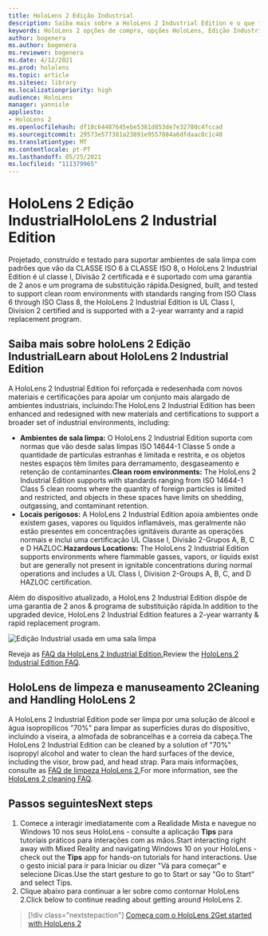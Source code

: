 ```yaml
---
title: HoloLens 2 Edição Industrial
description: Saiba mais sobre a HoloLens 2 Industrial Edition e o que fazer depois de obter um dos seus.
keywords: HoloLens 2 opções de compra, opções HoloLens, Edição Industrial
author: bogenera
ms.author: bogenera
ms.reviewer: bogenera
ms.date: 4/12/2021
ms.prod: hololens
ms.topic: article
ms.sitesec: library
ms.localizationpriority: high
audience: HoloLens
manager: yannisle
appliesto:
- HoloLens 2
ms.openlocfilehash: df18c64487645ebe5381d853de7e32780c4fccad
ms.sourcegitcommit: 29573e577381a23891e9557884a6dfdaac0c1c48
ms.translationtype: MT
ms.contentlocale: pt-PT
ms.lasthandoff: 05/25/2021
ms.locfileid: "111379965"
---
```

# <a name="hololens-2-industrial-edition"></a><span data-ttu-id="1cb14-104">HoloLens 2 Edição Industrial</span><span class="sxs-lookup"><span data-stu-id="1cb14-104">HoloLens 2 Industrial Edition</span></span>

<span data-ttu-id="1cb14-105">Projetado, construído e testado para suportar ambientes de sala limpa com padrões que vão da CLASSE ISO 6 à CLASSE ISO 8, o HoloLens 2 Industrial Edition é ul classe I, Divisão 2 certificada e é suportado com uma garantia de 2 anos e um programa de substituição rápida.</span><span class="sxs-lookup"><span data-stu-id="1cb14-105">Designed, built, and tested to support clean room environments with standards ranging from ISO Class 6 through ISO Class 8, the HoloLens 2 Industrial Edition is UL Class I, Division 2 certified and is supported with a 2-year warranty and a rapid replacement program.</span></span>

## <a name="learn-about-hololens-2-industrial-edition"></a><span data-ttu-id="1cb14-106">Saiba mais sobre holoLens 2 Edição Industrial</span><span class="sxs-lookup"><span data-stu-id="1cb14-106">Learn about HoloLens 2 Industrial Edition</span></span>

<span data-ttu-id="1cb14-107">A HoloLens 2 Industrial Edition foi reforçada e redesenhada com novos materiais e certificações para apoiar um conjunto mais alargado de ambientes industriais, incluindo:</span><span class="sxs-lookup"><span data-stu-id="1cb14-107">The HoloLens 2 Industrial Edition has been enhanced and redesigned with new materials and certifications to support a broader set of industrial environments, including:</span></span>

- <span data-ttu-id="1cb14-108">**Ambientes de sala limpa:** O HoloLens 2 Industrial Edition suporta com normas que vão desde salas limpas ISO 14644-1 Classe 5 onde a quantidade de partículas estranhas é limitada e restrita, e os objetos nestes espaços têm limites para derramamento, desgaseamento e retenção de contaminantes.</span><span class="sxs-lookup"><span data-stu-id="1cb14-108">**Clean room environments:** The HoloLens 2 Industrial Edition supports with standards ranging from ISO 14644-1 Class 5 clean rooms where the quantity of foreign particles is limited and restricted, and objects in these spaces have limits on shedding, outgassing, and contaminant retention.</span></span>
- <span data-ttu-id="1cb14-109">**Locais perigosos:** A HoloLens 2 Industrial Edition apoia ambientes onde existem gases, vapores ou líquidos inflamáveis, mas geralmente não estão presentes em concentrações ignitáveis durante as operações normais e inclui uma certificação UL Classe I, Divisão 2-Grupos A, B, C e D HAZLOC.</span><span class="sxs-lookup"><span data-stu-id="1cb14-109">**Hazardous Locations:** The HoloLens 2 Industrial Edition supports environments where flammable gasses, vapors, or liquids exist but are generally not present in ignitable concentrations during normal operations and includes a UL Class I, Division 2-Groups A, B, C, and D HAZLOC certification.</span></span>

<span data-ttu-id="1cb14-110">Além do dispositivo atualizado, a HoloLens 2 Industrial Edition dispõe de uma garantia de 2 anos & programa de substituição rápida.</span><span class="sxs-lookup"><span data-stu-id="1cb14-110">In addition to the upgraded device, HoloLens 2 Industrial Edition features a 2-year warranty & rapid replacement program.</span></span>

![Edição Industrial usada em uma sala limpa](./images/ie-small-pic.png)

<span data-ttu-id="1cb14-112">Reveja as [FAQ da HoloLens 2 Industrial Edition.](hololens2-industrial-edition-faq.md)</span><span class="sxs-lookup"><span data-stu-id="1cb14-112">Review the [HoloLens 2 Industrial Edition FAQ](hololens2-industrial-edition-faq.md).</span></span>

## <a name="cleaning-and-handling-hololens-2"></a><span data-ttu-id="1cb14-113">HoloLens de limpeza e manuseamento 2</span><span class="sxs-lookup"><span data-stu-id="1cb14-113">Cleaning and Handling HoloLens 2</span></span>

<span data-ttu-id="1cb14-114">A HoloLens 2 Industrial Edition pode ser limpa por uma solução de álcool e água isopropílicos "70%" para limpar as superfícies duras do dispositivo, incluindo a viseira, a almofada de sobrancelhas e a correia da cabeça.</span><span class="sxs-lookup"><span data-stu-id="1cb14-114">The HoloLens 2 Industrial Edition can be cleaned by a solution of "70%" isopropyl alcohol and water to clean the hard surfaces of the device, including the visor, brow pad, and head strap.</span></span> <span data-ttu-id="1cb14-115">Para mais informações, consulte as [FAQ de limpeza HoloLens 2.](https://docs.microsoft.com/hololens/hololens2-maintenance)</span><span class="sxs-lookup"><span data-stu-id="1cb14-115">For more information, see the [HoloLens 2 cleaning FAQ](https://docs.microsoft.com/hololens/hololens2-maintenance).</span></span>

## <a name="next-steps"></a><span data-ttu-id="1cb14-116">Passos seguintes</span><span class="sxs-lookup"><span data-stu-id="1cb14-116">Next steps</span></span>

1. <span data-ttu-id="1cb14-117">Comece a interagir imediatamente com a Realidade Mista e navegue no Windows 10 nos seus HoloLens - consulte a aplicação **Tips** para tutoriais práticos para interações com as mãos.</span><span class="sxs-lookup"><span data-stu-id="1cb14-117">Start interacting right away with Mixed Reality and navigating Windows 10 on your HoloLens - check out the **Tips** app for hands-on tutorials for hand interactions.</span></span> <span data-ttu-id="1cb14-118">Use o gesto inicial para ir para Iniciar ou dizer "Vá para começar" e selecione Dicas.</span><span class="sxs-lookup"><span data-stu-id="1cb14-118">Use the start gesture to go to Start or say "Go to Start" and select Tips.</span></span>
1. <span data-ttu-id="1cb14-119">Clique abaixo para continuar a ler sobre como contornar HoloLens 2.</span><span class="sxs-lookup"><span data-stu-id="1cb14-119">Click below to continue reading about getting around HoloLens 2.</span></span>

> [!div class="nextstepaction"]
> [<span data-ttu-id="1cb14-120">Começa com o HoloLens 2</span><span class="sxs-lookup"><span data-stu-id="1cb14-120">Get started with HoloLens 2</span></span>](hololens2-basic-usage.md)